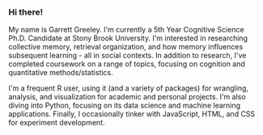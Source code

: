 ### Hi there!

My name is Garrett Greeley. I'm currently a 5th Year Cognitive Science Ph.D. Candidate at Stony Brook University. I'm interested in researching collective memory, retrieval organization, and how memory influences subsequent learning - all in social contexts. In addition to research, I've completed coursework on a range of topics, focusing on cognition and quantitative methods/statistics.

I'm a frequent R user, using it (and a variety of packages) for wrangling, analysis, and visualization for academic and personal projects. I'm also diving into Python, focusing on its data science and machine learning applications. Finally, I occasionally tinker with JavaScript, HTML, and CSS for experiment development.
